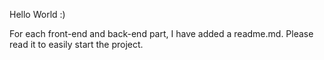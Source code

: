 Hello World :) 

For each front-end and back-end part, I have added a readme.md. Please read it to easily start the project.

